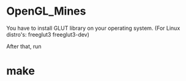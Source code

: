 # OpenGL_Mines

You have to install GLUT library on your operating system.
(For Linux distro's: freeglut3 freeglut3-dev)

After that, run

# make 
